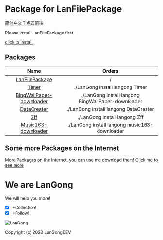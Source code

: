 # Package for LanFilePackage

[简体中文？点击前往](/Package/ch/)

Please install LanFilePackage first.

[click to install!](https://langong-dev.github.io/LanFilePackage/)

## Packages

| Name | Orders |
|:---:|:---:|
| [LanFilePackage](https://langong-dev.github.io/LanFilePackage/) | / |
| [Timer](https://langong-dev.github.io/Timer/) | ./LanGong install langong Timer |
| [BingWallPaper-downloader](https://langong-dev.github.io/BingWallPaper-downloader/) | ./LanGong install langong BingWallPaper-downloader |
| [DataCreater](https://langong-dev.github.io/DataCreater/) | ./LanGong install langong DataCreater |
| [Zff](https://langong-dev.github.io/Zff/) | ./LanGong install langong Zff |
| [Music163-downloader](https://langong-dev.github.io/music163-downloader/) | ./LanGong install langong music163-downloader |

## Some more Packages on the Internet

More Packages on the Internet, you can use me download them!
[Click me to see more](https://langong-dev.github.io/LanFilePackage/)

# We are LanGong

We will help you more!

- [x] +Collection!
- [x] +Follow!

![LanGong](/Package/img/LanGong-BlackLogo.png)

Copyright (c) 2020 LanGongDEV
